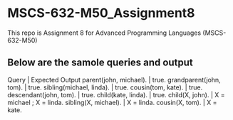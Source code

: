 # MSCS-632-M50_Assignment8
This repo is Assignment 8 for Advanced Programming Languages (MSCS-632-M50)
## Below are the samole queries and output
Query | Expected Output
parent(john, michael). | true.
grandparent(john, tom). | true.
sibling(michael, linda). | true.
cousin(tom, kate). | true.
descendant(john, tom). | true.
child(kate, linda). | true.
child(X, john). | X = michael ; X = linda.
sibling(X, michael). | X = linda.
cousin(X, tom). | X = kate.

